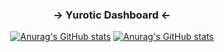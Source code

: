 <h3 align="center">→ Yurotic Dashboard ←</h3>

<div align="center">
  
[![Anurag's GitHub stats](https://github-readme-stats.vercel.app/api?username=shallow-zzt)]()
[![Anurag's GitHub stats](https://github-readme-stats-two-theta-93.vercel.app/api/top-langs/?username=shallow-zzt&layout=compact&langs_count=10)]()  
  
</div>
